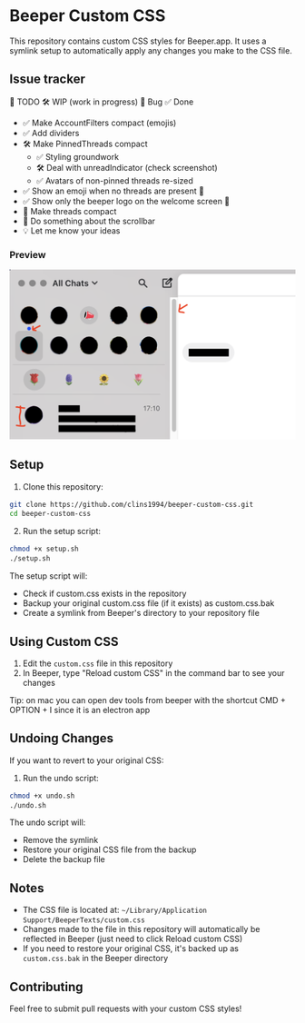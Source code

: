 # Beeper Custom CSS

This repository contains custom CSS styles for Beeper.app. It uses a symlink setup to automatically apply any changes you make to the CSS file.

## Issue tracker

📝 TODO
🛠️ WIP (work in progress)
🐛 Bug
✅ Done

- ✅ Make AccountFilters compact (emojis)
- ✅ Add dividers
- 🛠️ Make PinnedThreads compact
  - ✅ Styling groundwork
  - 🛠️ Deal with unreadIndicator (check screenshot)
  - ✅ Avatars of non-pinned threads re-sized
- ✅ Show an emoji when no threads are present 🤫
- ✅ Show only the beeper logo on the welcome screen 🤫
- 📝 Make threads compact
- 📝 Do something about the scrollbar
- 💡 Let me know your ideas

### Preview

![Screenshot of Beeper with custom CSS](screenshot.png)


## Setup

1. Clone this repository:
```bash
git clone https://github.com/clins1994/beeper-custom-css.git
cd beeper-custom-css
```

2. Run the setup script:
```bash
chmod +x setup.sh
./setup.sh
```

The setup script will:
- Check if custom.css exists in the repository
- Backup your original custom.css file (if it exists) as custom.css.bak
- Create a symlink from Beeper's directory to your repository file

## Using Custom CSS

1. Edit the `custom.css` file in this repository
2. In Beeper, type "Reload custom CSS" in the command bar to see your changes

Tip: on mac you can open dev tools from beeper with the shortcut CMD + OPTION + I since it is an electron app

## Undoing Changes

If you want to revert to your original CSS:

1. Run the undo script:
```bash
chmod +x undo.sh
./undo.sh
```

The undo script will:
- Remove the symlink
- Restore your original CSS file from the backup
- Delete the backup file

## Notes

- The CSS file is located at: `~/Library/Application Support/BeeperTexts/custom.css`
- Changes made to the file in this repository will automatically be reflected in Beeper (just need to click Reload custom CSS)
- If you need to restore your original CSS, it's backed up as `custom.css.bak` in the Beeper directory

## Contributing

Feel free to submit pull requests with your custom CSS styles!

